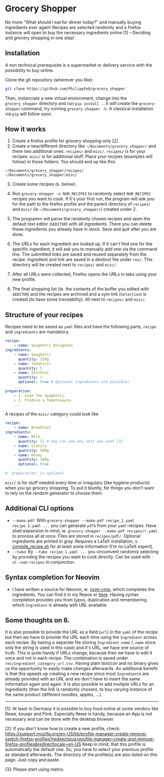 # Grocery Shopper
No more "What should I eat for dinner today?" and manually buying ingredients ever again! Recipes are selected randomly and a firefox instance will open to buy the necessary ingredients online [1] – Deciding and grocery shopping in one step!


## Installation
A non technical prerequisite is a supermarket or delivery service with the possibility to buy online.

Clone the git repository (wherever you like):
```sh
git clone https://github.com/PhilippFeO/grocery_shopper
```
Then, instanciate a new virtual enviornment, change into the `grocery_shopper` directory and run `pip install .`. It will create the `grocery-shopper` command, try running `grocery-shopper -h`. A classical installation via `pip` will follow soon. 


## How it works
1. Create a firefox profile for grocery shopping only [2].
2. Create a new/different directory like `~/Documents/grocery_shopper/` and there two additional ones: `recipes/` and `misc/`. `recipes/` is for your recipes. `misc/` is for additional stuff. Place your recipes (examples will follow) in these folders. You should end up like this:
```
~/Documents/grocery_shopper/recipes/
~/Documents/grocery_shopper/misc/
```

3. Create some recipes (s. below). 

4. Run `grocery-shopper -n NUM_RECIPES` to randomly select `NUM_RECIPES` recipes you want to cook. If it's your first run, the program will ask you for the path to the firefox profile and the parent directory of `recipes/` and `misc/` (ie `~/Documents/grocery_shopper/`) created under 2. 

5. The programm will parse the randomly chosen recipes and open the default text editor (`$EDITOR`) with all ingredients. There you can delete these ingredients you already have in stock. Save and quit after you are done. 

6. The URLs for each ingredient are looked up. If it can't find one for the specific ingredient, it will ask you to manually add one via the command line. The submitted links are saved and reused separately from the recipe. Ingredient and link are saved in a destinct file under `res/`. This directory will be created next to `recipes/` and `misc/`. 

7. After all URLs were collected, Firefox opens the URLs in tabs using your new profile. 

8. The final shopping list (ie. the contents of the buffer you edited with `$EDITOR`) and the recipes are archived and a sym link (`Selection`) is created (to have some traceability). All next to `recipes/` and `misc/`. 


## Structure of your recipes
Recipes need to be saved as `yaml` files and have the following parts, `recipe` and `ingredients` are mandatory.
```yaml
recipe:
    - name: Spaghetti Bolognese
ingredients:
    - name: Spaghetti
      quantity: 250g
    - name: Tomato(s)
      quantity: 5
    - name: Zucchini
      quantity: 1
      optional: true # Optional ingredients are possible!
    ...
preparation:
    - 1. Cook the Spaghetti.
    - 2. Produce a Tomatosauce.
    ...
```

A recipes of the `misc/` category could look like
```yaml
recipe:
    - name: Breakfast
ingredients:
    - name: Milk
      quantity: 2l # You can use any unit you want [3]
    - name: Granola
      quantity: 500g
    - name: Honey
      quantity: 100g
      optional: true
    ...
# 'preparation' is optional
```

`misc/` is for stuff needed every time or irregulary (like hygiene products) when you go grocery shopping. To put it bluntly, for things you don't want to rely on the random generator to choose them.


## Additional CLI options
- `--make-pdf`: With `grocery-shopper --make-pdf recipe_1.yaml recipe_2.yaml ...` you can generate `pdf`s from your `yaml`-recipes. Have shell expansion in mind, ie. `grocery-shopper --make-pdf recipes/*.yaml` to process all at once. Files are stored in `recipes/pdf/`. Optional ingredients are printed in gray. Requires a LaTeX installation, s. [compile_recipe.sh](./grocery_shopper/compile_recipe.sh) for at least some information (I'm no LaTeX expert).
- `--take`: By `--take recipe_1.yaml ...` you circumvent randomly selecting by providing the recipes you want to cook directly. Can be used with `-n`/`--num-recipes` in conjunction.


## Syntax completion for Neovim
- I have written a source for Neovim, ie. [nvim-cmp](https://github.com/hrsh7th/nvim-cmp), which completes the ingredients. You can find it in my Repos or [here](https://github.com/PhilippFeO/cmp-csv). Having syntax completion provides you from typos, duplication and remembering which `Ingredient` is already with URL available.


## Some thoughts on 6.
It is also possible to provide the URL as a field (`url`) in the `yaml` of the recipe but then we have to provide the URL each time using the `Ingredient` across each recipe. By having a separate file storing `Ingredient.name` (`.name` since only the string is used in this case) and it's URL, we have one source of truth. This is quite handy if URLs change, because then we have to edit it once and not in each recipe. The combination is saved under `res/ingredient_category_url.csv`. Having plain text/csv and no binary gives us the opportunity to easily make changes afterwards. An additional benefit is that this speeds up creating a new recipe since most `Ingredient`s are already provided with an URL and wo don't have to insert the same information again and again. It is also possible to add multiple URLs for an ingredients (then the link is randomly chosen), to buy varying instance of the same product (different noodles, apples, ...).

---

[1]: At least in Germany it is possible to buy food online at some vendors like Rewe, knuspr and Flink. Especially Rewe is handy, because an App is not necessary and can be done with the desktop browser.

[2]: If you don't know how to create a new profile, check: https://support.mozilla.org/en-US/kb/profile-manager-create-remove-switch-firefox-profiles?redirectslug=profile-manager-create-and-remove-firefox-profiles&redirectlocale=en-US Keep in mind, that this profile is automatically the default one. So, you have to select your previous profile as standard afterwards. The directory of the profile(s) are also listed on this page. Just copy and paste.

[3]: Please start using metric.

